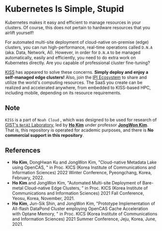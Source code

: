# Kubernetes Is Simple, Stupid

Kubernetes makes it easy and efficient to manage resources in your clusters. Of course, this does not pertain to hardware resources that you airlift yourself!

For automated multi-site deployment of cloud-native on-premise (edge) clusters, you can run high-performance, real-time operations called `D.N.A` (aka. Data, Network, AI). However, in order for `D.N.A` to be managed automatically, easily and efficiently, you need to do extra work on Kubernetes directly. Are you capable of professional cluster fine-tuning?

[KISS](https://github.com/SmartX-Team/noah-cloud/tree/master/kiss) has appeared to solve these concerns. **Simply deploy and enjoy a self-managed edge clusters!** Also, join the [IPI Ecosystem](https://github.com/ulagbulag-village/ipis) to share and utilize the world's computing resources. The SaaS you create can be realized and accelerated anywhere, from embedded to KISS-based HPC, including mobile, depending on its resource requirements.

## Note

`KISS` is a part of `Noah Cloud` , which was designed to be used for research of [GIST's `NetAI` Laboratory](https://netai.smartx.kr/), led by [**Ho Kim**](https://github.com/kerryeon) under professor [**JongWon Kim**](https://netai.smartx.kr/people/professor). That is, this repository is operated for academic purposes, and there is **No commercial support in this repository**.

## References

* **Ho Kim**, DongHwan Ku and JongWon Kim, "Cloud-native Metadata Lake using OpenCAS, " in Proc. KICS (Korea Institute of Communications and Information Sciences) 2022 Winter Conference, Pyeongchang, Korea, February, 2022.
* **Ho Kim** and JongWon Kim, "Automated Multi-site Deployment of Bare-metal Cloud-native Edge Clusters, " in Proc. KICS (Korea Institute of Communications and Information Sciences) 2021 Fall Conference, Yeosu, Korea, November, 2021.
* **Ho Kim**, Jun-Sik Shin, and JongWon Kim, "Prototype Implementation of All-flash DataPond Cluster employing OpenCAS Cache Acceleration with Optane Memory, " in Proc. KICS (Korea Institute of Communications and Information Sciences) 2021 Summer Conference, Jeju, Korea, June, 2021.
